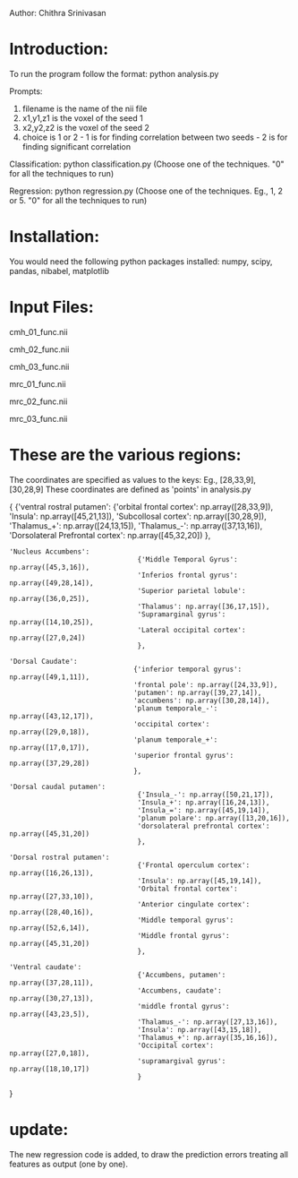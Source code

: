 Author: Chithra Srinivasan

Introduction:
=============
To run the program follow the format:
python analysis.py

Prompts:

1. filename is the name of the nii file
2. x1,y1,z1 is the voxel of the seed 1
3. x2,y2,z2 is the voxel of the seed 2
4. choice is 1 or 2 - 1 is for finding correlation between two seeds - 2 is for finding significant correlation


Classification:
python classification.py
(Choose one of the techniques. "0" for all the techniques to run)

Regression:
python regression.py
(Choose one of the techniques. Eg., 1, 2 or 5. "0" for all the techniques to run)

Installation:
=============
You would need the following python packages installed:
numpy, scipy, pandas, nibabel, matplotlib

Input Files:
============
cmh_01_func.nii

cmh_02_func.nii

cmh_03_func.nii

mrc_01_func.nii

mrc_02_func.nii

mrc_03_func.nii

These are the various regions:
==============================
The coordinates are specified as values to the keys: Eg., [28,33,9], [30,28,9]
These coordinates are defined as 'points' in analysis.py


{	{'ventral rostral putamen':
									{'orbital frontal cortex': np.array([28,33,9]),
									 'Insula': np.array([45,21,13]), 
									 'Subcollosal cortex': np.array([30,28,9]),
									 'Thalamus_+': np.array([24,13,15]),
									 'Thalamus_-': np.array([37,13,16]),
									 'Dorsolateral Prefrontal cortex': np.array([45,32,20])
									 },
							 
	'Nucleus Accumbens':
									{'Middle Temporal Gyrus': np.array([45,3,16]),
									'Inferios frontal gyrus': np.array([49,28,14]),
									'Superior parietal lobule': np.array([36,0,25]),
									'Thalamus': np.array([36,17,15]),
									'Supramarginal gyrus': np.array([14,10,25]),
									'Lateral occipital cortex': np.array([27,0,24])
									},

	'Dorsal Caudate':
								   {'inferior temporal gyrus': np.array([49,1,11]),
								   'frontal pole': np.array([24,33,9]),
								   'putamen': np.array([39,27,14]),
								   'accumbens': np.array([30,28,14]),
								   'planum temporale_-': np.array([43,12,17]),
								   'occipital cortex': np.array([29,0,18]),
								   'planum temporale_+': np.array([17,0,17]),
								   'superior frontal gyrus': np.array([37,29,28])
								   },

	'Dorsal caudal putamen':
									{'Insula_-': np.array([50,21,17]),
									'Insula_+': np.array([16,24,13]),
									'Insula_=': np.array([45,19,14]),
									'planum polare': np.array([13,20,16]),
									'dorsolateral prefrontal cortex': np.array([45,31,20])
								  	},
								
	'Dorsal rostral putamen':
									{'Frontal operculum cortex': np.array([16,26,13]),
									'Insula': np.array([45,19,14]),
									'Orbital frontal cortex': np.array([27,33,10]),
									'Anterior cingulate cortex': np.array([28,40,16]),
									'Middle temporal gyrus': np.array([52,6,14]),
									'Middle frontal gyrus': np.array([45,31,20])
									},

	'Ventral caudate':
									{'Accumbens, putamen': np.array([37,28,11]), 
									'Accumbens, caudate': np.array([30,27,13]),
									'middle frontal gyrus': np.array([43,23,5]),
									'Thalamus_-': np.array([27,13,16]),
									'Insula': np.array([43,15,18]),
									'Thalamus_+': np.array([35,16,16]),
									'Occipital cortex': np.array([27,0,18]),
									'supramargival gyrus': np.array([18,10,17])
									}
}





# update:

The new regression code is added, to draw the prediction errors treating all features as output (one by one).
